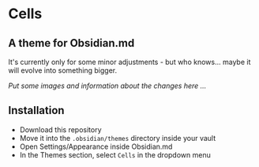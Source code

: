 # Cells

## A theme for Obsidian.md

It's currently only for some minor adjustments - but who knows... maybe it will evolve into something bigger.

*Put some images and information about the changes here ...*


## Installation

- Download this repository
- Move it into the ``.obsidian/themes`` directory inside your vault
- Open Settings/Appearance inside Obsidian.md
- In the Themes section, select ``Cells`` in the dropdown menu